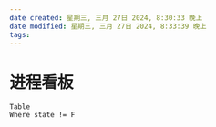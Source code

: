 ```yaml
---
date created: 星期三, 三月 27日 2024, 8:30:33 晚上
date modified: 星期三, 三月 27日 2024, 8:33:39 晚上
tags: 
---
```


# 进程看板

```dataview
Table 
Where state != F
```